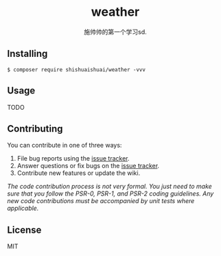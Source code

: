 <h1 align="center"> weather </h1>

<p align="center"> 施帅帅的第一个学习sd.</p>


## Installing

```shell
$ composer require shishuaishuai/weather -vvv
```

## Usage

TODO

## Contributing

You can contribute in one of three ways:

1. File bug reports using the [issue tracker](https://github.com/shishuaishuai/weather/issues).
2. Answer questions or fix bugs on the [issue tracker](https://github.com/shishuaishuai/weather/issues).
3. Contribute new features or update the wiki.

_The code contribution process is not very formal. You just need to make sure that you follow the PSR-0, PSR-1, and PSR-2 coding guidelines. Any new code contributions must be accompanied by unit tests where applicable._

## License

MIT